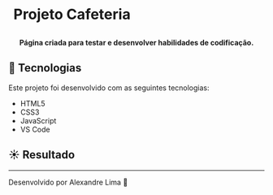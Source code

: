 <h1 align="center" style="    max-width: 250px;
    margin: 30px 0;">
    Projeto Cafeteria
</h1>

<h4 align="center">
  Página criada para testar e desenvolver habilidades de codificação.
</h4>

## :rocket: Tecnologias
Este projeto foi desenvolvido com as seguintes tecnologias:
- HTML5
- CSS3
- JavaScript
- VS Code

## :sunny: Resultado
 
  
---
Desenvolvido por Alexandre Lima :wave:

